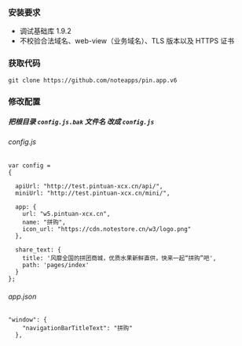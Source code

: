  
### 安装要求
*  调试基础库 1.9.2
*  不校验合法域名、web-view（业务域名）、TLS 版本以及 HTTPS 证书

### 获取代码
```
git clone https://github.com/noteapps/pin.app.v6
```

### 修改配置

#####   把根目录 `config.js.bak` 文件名 改成 `config.js`

 ######  config.js
```
var config = 
{
 
  apiUrl: "http://test.pintuan-xcx.cn/api/",
  miniUrl: "http://test.pintuan-xcx.cn/mini/",
 
  app: {
    url: "w5.pintuan-xcx.cn",
    name: "拼购",
    icon_url: "https://cdn.notestore.cn/w3/logo.png"
  },

  share_text: {
    title: '风靡全国的拼团商城，优质水果新鲜直供，快来一起“拼购”吧',
    path: 'pages/index'
  }
};
```


######  app.json
```
"window": {
    "navigationBarTitleText": "拼购"
  },
```